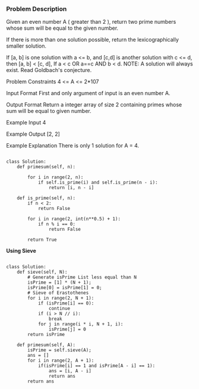 ### Problem Description

Given an even number A ( greater than 2 ), return two prime numbers whose sum will be equal to the given number.

If there is more than one solution possible, return the lexicographically smaller solution.

If [a, b] is one solution with a <= b, and [c,d] is another solution with c <= d, then 
[a, b] < [c, d], If a < c OR a==c AND b < d. 
NOTE: A solution will always exist. Read Goldbach's conjecture.



Problem Constraints
4 <= A <= 2*107



Input Format
First and only argument of input is an even number A.



Output Format
Return a integer array of size 2 containing primes whose sum will be equal to given number.



Example Input
 4


Example Output
 [2, 2]


Example Explanation
There is only 1 solution for A = 4.

```

class Solution:
    def primesum(self, n):
        
        for i in range(2, n):
            if self.is_prime(i) and self.is_prime(n - i):
                return [i, n - i]

    def is_prime(self, n):
        if n < 2:
            return False

        for i in range(2, int(n**0.5) + 1):
            if n % i == 0:
                return False

        return True

```

**Using Sieve**

```

class Solution:
    def sieve(self, N):
        # Generate isPrime List less equal than N
        isPrime = [1] * (N + 1);
        isPrime[0] = isPrime[1] = 0;
        # Sieve of Erastothenes
        for i in range(2, N + 1):
            if (isPrime[i] == 0):
                continue
            if (i > N // i): 
                break
            for j in range(i * i, N + 1, i):
                isPrime[j] = 0
        return isPrime

	def primesum(self, A):
        isPrime = self.sieve(A);
        ans = []
        for i in range(2, A + 1):
            if(isPrime[i] == 1 and isPrime[A - i] == 1):
                ans = [i, A - i]
                return ans
        return ans

```
